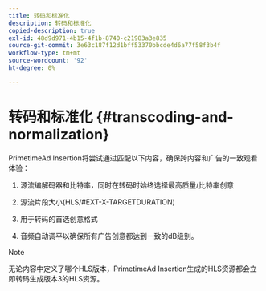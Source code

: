 ```yaml
---
title: 转码和标准化
description: 转码和标准化
copied-description: true
exl-id: 48d9d971-4b15-4f1b-8740-c21983a3e835
source-git-commit: 3e63c187f12d1bff53370bbcde4d6a77f58f3b4f
workflow-type: tm+mt
source-wordcount: '92'
ht-degree: 0%

---
```


# 转码和标准化 {#transcoding-and-normalization}

PrimetimeAd Insertion将尝试通过匹配以下内容，确保跨内容和广告的一致观看体验：

1. 源流编解码器和比特率，同时在转码时始终选择最高质量/比特率创意

1. 源流片段大小(HLS/#EXT-X-TARGETDURATION)

1. 用于转码的首选创意格式

1. 音频自动调平以确保所有广告创意都达到一致的dB级别。

>[!NOTE]
>
>无论内容中定义了哪个HLS版本，PrimetimeAd Insertion生成的HLS资源都会立即转码生成版本3的HLS资源。
